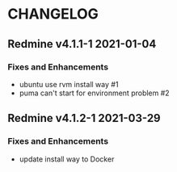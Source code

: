 # CHANGELOG

## Redmine v4.1.1-1 2021-01-04
### Fixes and Enhancements
- ubuntu use rvm install way #1
- puma can't start for environment problem #2

## Redmine v4.1.2-1 2021-03-29
### Fixes and Enhancements
- update install way to Docker

